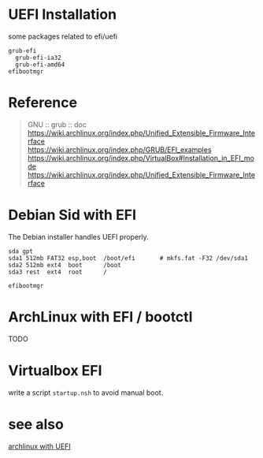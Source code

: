 UEFI Installation
===

some packages related to efi/uefi
```
grub-efi
  grub-efi-ia32
  grub-efi-amd64
efibootmgr
```

# Reference

> GNU :: grub :: doc  
> https://wiki.archlinux.org/index.php/Unified_Extensible_Firmware_Interface  
> https://wiki.archlinux.org/index.php/GRUB/EFI_examples  
> https://wiki.archlinux.org/index.php/VirtualBox#Installation_in_EFI_mode  
> https://wiki.archlinux.org/index.php/Unified_Extensible_Firmware_Interface  

# Debian Sid with EFI

The Debian installer handles UEFI properly.
```
sda gpt
sda1 512mb FAT32 esp,boot  /boot/efi       # mkfs.fat -F32 /dev/sda1
sda2 512mb ext4  boot      /boot
sda3 rest  ext4  root      /

efibootmgr
```

# ArchLinux with EFI / bootctl

TODO

# Virtualbox EFI

write a script `startup.nsh` to avoid manual boot.

# see also

[archlinux with UEFI](./arch.md)  
